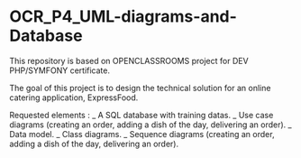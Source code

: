 # OCR_P4_UML-diagrams-and-Database

This repository is based on OPENCLASSROOMS project for DEV PHP/SYMFONY certificate.

The goal of this project is to design the technical solution for an online catering application, ExpressFood.

Requested elements :
   _ A SQL database with training datas.
   _ Use case diagrams (creating an order, adding a dish of the day, delivering an order).
   _ Data model.
   _ Class diagrams.
   _ Sequence diagrams (creating an order, adding a dish of the day, delivering an order).
